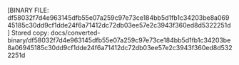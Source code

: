 [BINARY FILE: df58032f7d4e963145dfb55e07a259c97e73ce184bb5d1fb1c34203be8a06945185c30dd9cf1dde24f6a71412dc72db03ee57e2c3943f360ed8d5322251d]
Stored copy: docs/converted-binary/df58032f7d4e963145dfb55e07a259c97e73ce184bb5d1fb1c34203be8a06945185c30dd9cf1dde24f6a71412dc72db03ee57e2c3943f360ed8d5322251d
